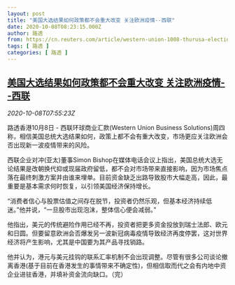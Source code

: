```yaml
---
layout: post
title: "美国大选结果如何政策都不会重大改变 关注欧洲疫情--西联"
date: 2020-10-08T08:23:15.000Z
author: 路透
from: https://cn.reuters.com/article/western-union-1008-thurusa-election-idCNKBS26T13F
tags: [ 路透 ]
categories: [ 路透 ]
---
```

<!--1602145395000-->
[美国大选结果如何政策都不会重大改变 关注欧洲疫情--西联](https://cn.reuters.com/article/western-union-1008-thurusa-election-idCNKBS26T13F)
------

<div>
<div><i>2020-10-08T07:55:23Z</i></div><p>路透香港10月8日 - 西联环球商业汇款(Western Union Business Solutions)周四称，相信美国总统大选结果如何，政策上都不会有重大改变，市场更应关注欧洲会否出现新一波疫情带来的风险。</p><p>西联企业对冲(亚太)董事Simon Bishop在媒体电话会议上指出，美国总统大选无论结果是改朝换代抑或现届政府留低，都不会对市场带来直接影响，因为市场焦点落在最终刺激方案并由谁来埋单。目前资金缺乏出路导致股市大幅走高，因此，最重要是基本需求何时恢复，以引领美国经济保持增长。</p><p>“消费者信心与股票估值之间存在脱节，投资者仍然乐观，但基本经济持续低迷。”他并说，“一旦股市出现泡沫，整体信心便会减弱。”</p><p>他指出，美元的传统避险作用已经不再，投资者把更多资金投放到瑞士法郎、欧元和日圆。但要留意欧洲会否爆发另一波新冠病毒疫情导致经济再度停罢，这对世界经济将产生影响，尤其是中国要为其产品寻找销路。</p><p>他并认为，港元与美元挂钩的联系汇率机制不会出现调整。尽管有很多公司谈论撤离香港(基于目前在香港发生的事情带来不确定性)，但相信取而代之会有内地中资企业进驻香港，并填补资金流向缺口。（完）</p>
</div>
